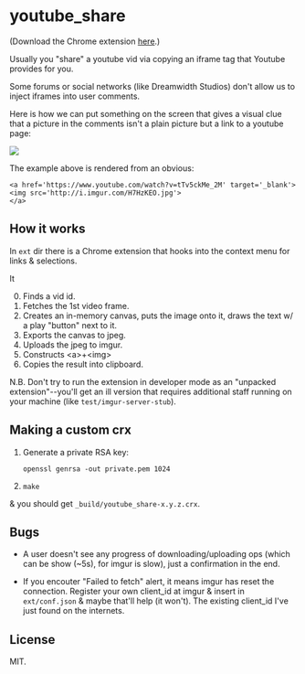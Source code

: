 # youtube_share

(Download the Chrome extension [here](http://gromnitsky.users.sourceforge.net/js/chrome/).)

Usually you "share" a youtube vid via copying an iframe tag that
Youtube provides for you.

Some forums or social networks (like Dreamwidth Studios) don't allow us to
inject iframes into user comments.

Here is how we can put something on the screen that gives a visual
clue that a picture in the comments isn't a plain picture but a link
to a youtube page:

<a href='https://www.youtube.com/watch?v=tTv5ckMe_2M' target='_blank'>
<img src='http://i.imgur.com/H7HzKEO.jpg'>
</a>

The example above is rendered from an obvious:

~~~
<a href='https://www.youtube.com/watch?v=tTv5ckMe_2M' target='_blank'>
<img src='http://i.imgur.com/H7HzKEO.jpg'>
</a>
~~~


## How it works

In `ext` dir there is a Chrome extension that hooks into the
context menu for links & selections.

It

0. Finds a vid id.
1. Fetches the 1st video frame.
2. Creates an in-memory canvas, puts the image onto it, draws the text
   w/ a play "button" next to it.
3. Exports the canvas to jpeg.
4. Uploads the jpeg to imgur.
5. Constructs &lt;a&gt;+&lt;img&gt;
6. Copies the result into clipboard.

N.B. Don't try to run the extension in developer mode as an "unpacked
extension"--you'll get an ill version that requires additional staff
running on your machine (like `test/imgur-server-stub`).


## Making a custom crx

1. Generate a private RSA key:

	`openssl genrsa -out private.pem 1024`

2. `make`

& you should get `_build/youtube_share-x.y.z.crx`.


## Bugs

* A user doesn't see any progress of downloading/uploading ops (which
  can be show (~5s), for imgur is slow), just a confirmation in the
  end.

* If you encouter "Failed to fetch" alert, it means imgur has reset
  the connection. Register your own client_id at imgur & insert in
  `ext/conf.json` & maybe that'll help (it won't). The existing
  client_id I've just found on the internets.


## License

MIT.
